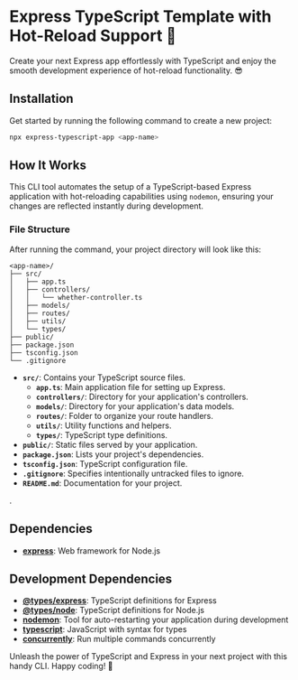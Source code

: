 # Express TypeScript Template with Hot-Reload Support 🚀

Create your next Express app effortlessly with TypeScript and enjoy the smooth development experience of hot-reload functionality. 😎

## Installation

Get started by running the following command to create a new project:

```bash
npx express-typescript-app <app-name>
```

## How It Works

This CLI tool automates the setup of a TypeScript-based Express application with hot-reloading capabilities using `nodemon`, ensuring your changes are reflected instantly during development.

### File Structure

After running the command, your project directory will look like this:

```
<app-name>/
├── src/
│   ├── app.ts
│   ├── controllers/
│   │   └── whether-controller.ts
│   ├── models/
│   ├── routes/
│   ├── utils/
│   └── types/
├── public/
├── package.json
├── tsconfig.json
└── .gitignore
```

- **`src/`**: Contains your TypeScript source files.
  - **`app.ts`**: Main application file for setting up Express.
  - **`controllers/`**: Directory for your application's controllers.
  - **`models/`**: Directory for your application's data models.
  - **`routes/`**: Folder to organize your route handlers.
  - **`utils/`**: Utility functions and helpers.
  - **`types/`**: TypeScript type definitions.
- **`public/`**: Static files served by your application.
- **`package.json`**: Lists your project's dependencies.
- **`tsconfig.json`**: TypeScript configuration file.
- **`.gitignore`**: Specifies intentionally untracked files to ignore.
- **`README.md`**: Documentation for your project.

.

## Dependencies

- **[express](https://www.npmjs.com/package/express)**: Web framework for Node.js

## Development Dependencies

- **[@types/express](https://www.npmjs.com/package/@types/express)**: TypeScript definitions for Express
- **[@types/node](https://www.npmjs.com/package/@types/node)**: TypeScript definitions for Node.js
- **[nodemon](https://www.npmjs.com/package/nodemon)**: Tool for auto-restarting your application during development
- **[typescript](https://www.npmjs.com/package/typescript)**: JavaScript with syntax for types
- **[concurrently](https://www.npmjs.com/package/concurrently)**: Run multiple commands concurrently

Unleash the power of TypeScript and Express in your next project with this handy CLI. Happy coding! 🎉
